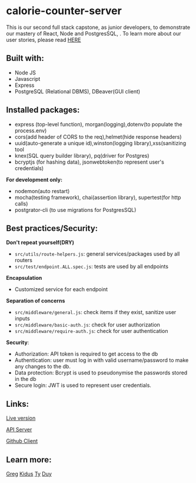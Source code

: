 # calorie-counter-server

This is our second full stack capstone, as junior developers, to demonstrate our mastery of React, Node and PostgresSQL, . To learn more about our user stories, please read [HERE](https://docs.google.com/spreadsheets/d/10vr_gILvtYHT7AtwDcj6wCP0vuv-HUcrETIH3dWyJcU/edit#gid=0)

## Built with:
* Node JS
* Javascript
* Express
* PostgreSQL (Relational DBMS), DBeaver(GUI client)

## Installed packages:
* express (top-level function), morgan(logging),dotenv(to populate the process.env)
* cors(add header of CORS to the req),helmet(hide response headers)
* uuid(auto-generate a unique id),winston(logging library),xss(sanitizing tool
* knex(SQL query builder library), pq(driver for Postgres)
* bcryptjs (for hashing data), jsonwebtoken(to represent user's credentials)

**For development only:**

* nodemon(auto restart)
* mocha(testing framework), chai(assertion library), supertest(for http calls)
* postgrator-cli (to use migrations for PostgresSQL)

## Best practices/Security:

**Don't repeat yourself(DRY)**
- `src/utils/route-helpers.js`: general services/packages used by all routers
- `src/test/endpoint.ALL.spec.js`: tests are used by all endpoints

**Encapsulation**
* Customized service for each endpoint

**Separation of concerns**
- `src/middleware/general.js`: check items if they exist, sanitize user inputs
- `src/middleware/basic-auth.js`: check for user authorization
- `src/middleware/require-auth.js`: check for user authentication 
  
**Security**:
- Authorization: API token is required to get access to the db
- Authentication: user must log in with valid username/password to make any changes to the db.
- Data protection: Bcrypt is used to pseudonymise the passwords stored in the db
- Secure login: JWT is used to represent user credentials. 

## Links:

[Live version](https://calorie-counter-client.vercel.app/)

[API Server](https://sheltered-ravine-01866.herokuapp.com/)

[Github Client](https://github.com/gdreid13/calorie-counter-client)

## Learn more:

[Greg](https://github.com/gdreid13)
[Kidus](https://github.com/KidusY)
[Ty](https://github.com/tyonek)
[Duy](https://github.com/DuyLuu90)
